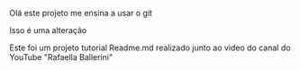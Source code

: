 Olá este projeto me ensina a usar o git

Isso é uma alteração

Este foi um projeto tutorial Readme.md realizado junto ao video do canal do YouTube "Rafaella Ballerini"
